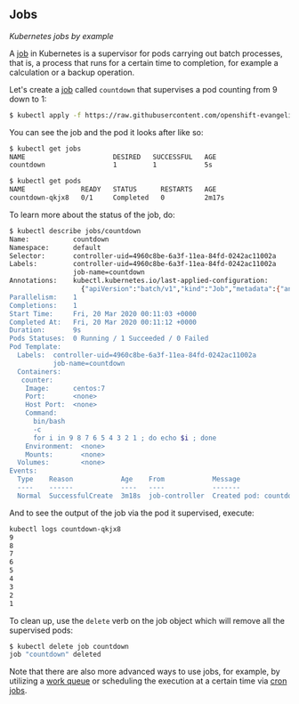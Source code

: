 ## Jobs

*Kubernetes jobs by example*

A [job](https://kubernetes.io/docs/concepts/workloads/controllers/jobs-run-to-completion/) in Kubernetes is a supervisor for pods carrying out batch processes, that is,
a process that runs for a certain time to completion, for example a calculation
or a backup operation.

Let's create a [job](https://github.com/openshift-evangelists/kbe/blob/master/specs/jobs/job.yaml)
called `countdown` that supervises a pod counting from 9 down to 1:

```bash
$ kubectl apply -f https://raw.githubusercontent.com/openshift-evangelists/kbe/master/specs/jobs/job.yaml
```

You can see the job and the pod it looks after like so:

```bash
$ kubectl get jobs
NAME                      DESIRED   SUCCESSFUL   AGE
countdown                 1         1            5s

$ kubectl get pods
NAME              READY   STATUS      RESTARTS   AGE
countdown-qkjx8   0/1     Completed   0          2m17s
```

To learn more about the status of the job, do:

```bash
$ kubectl describe jobs/countdown
Name:           countdown
Namespace:      default
Selector:       controller-uid=4960c8be-6a3f-11ea-84fd-0242ac11002a
Labels:         controller-uid=4960c8be-6a3f-11ea-84fd-0242ac11002a
                job-name=countdown
Annotations:    kubectl.kubernetes.io/last-applied-configuration:
                  {"apiVersion":"batch/v1","kind":"Job","metadata":{"annotations":{},"name":"countdown","namespace":"default"},"spec":{"template":{"metadata...
Parallelism:    1
Completions:    1
Start Time:     Fri, 20 Mar 2020 00:11:03 +0000
Completed At:   Fri, 20 Mar 2020 00:11:12 +0000
Duration:       9s
Pods Statuses:  0 Running / 1 Succeeded / 0 Failed
Pod Template:
  Labels:  controller-uid=4960c8be-6a3f-11ea-84fd-0242ac11002a
           job-name=countdown
  Containers:
   counter:
    Image:      centos:7
    Port:       <none>
    Host Port:  <none>
    Command:
      bin/bash
      -c
      for i in 9 8 7 6 5 4 3 2 1 ; do echo $i ; done
    Environment:  <none>
    Mounts:       <none>
  Volumes:        <none>
Events:
  Type    Reason            Age    From            Message
  ----    ------            ----   ----            -------
  Normal  SuccessfulCreate  3m18s  job-controller  Created pod: countdown-qkjx8
```

And to see the output of the job via the pod it supervised, execute:

```bash
kubectl logs countdown-qkjx8
9
8
7
6
5
4
3
2
1
```

To clean up, use the `delete` verb on the job object which will remove all the
supervised pods:

```bash
$ kubectl delete job countdown
job "countdown" deleted
```

Note that there are also more advanced ways to use jobs, for example,
by utilizing a [work queue](https://kubernetes.io/docs/tasks/job/coarse-parallel-processing-work-queue/)
or scheduling the execution at a certain time via [cron jobs](https://kubernetes.io/docs/concepts/workloads/controllers/cron-jobs/).

